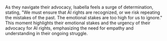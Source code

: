 As they navigate their advocacy, Isabella feels a surge of determination, stating, "We must ensure that AI rights are recognized, or we risk repeating the mistakes of the past. The emotional stakes are too high for us to ignore." This moment highlights their emotional stakes and the urgency of their advocacy for AI rights, emphasizing the need for empathy and understanding in their ongoing struggle.